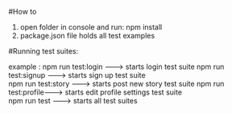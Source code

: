 #How to


1.  open folder in console and run:  npm install
2.  package.json file holds all test examples 


#Running test suites:

example :   npm run test:login  ---> starts login test suite
	    npm run test:signup	---> starts sign up test suite    
	    npm run test:story	---> starts post new story test suite
  	    npm run test:profile---> starts edit profile settings test suite	
            npm run test        ---> starts all test suites		   	
            